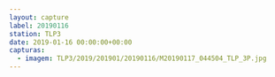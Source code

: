 ```yaml
---
layout: capture
label: 20190116
station: TLP3
date: 2019-01-16 00:00:00+00:00
capturas:
  - imagem: TLP3/2019/201901/20190116/M20190117_044504_TLP_3P.jpg
---
```

